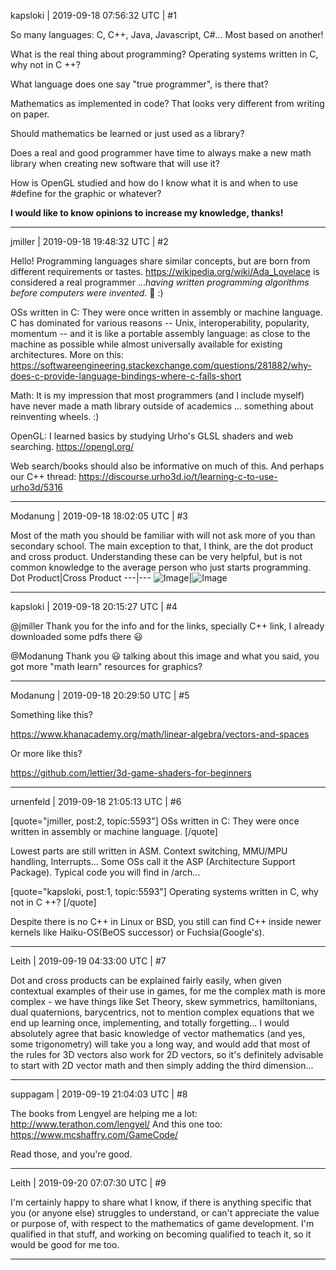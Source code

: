 kapsloki | 2019-09-18 07:56:32 UTC | #1

So many languages: C, C++, Java, Javascript, C#... Most based on another!

What is the real thing about programming? Operating systems written in C, why not in C ++?

What language does one say "true programmer", is there that?

Mathematics as implemented in code? That looks very different from writing on paper.

Should mathematics be learned or just used as a library?

Does a real and good programmer have time to always make a new math library when creating new software that will use it?

How is OpenGL studied and how do I know what it is and when to use #define for the graphic or whatever?

**I would like to know opinions to increase my knowledge, thanks!**

-------------------------

jmiller | 2019-09-18 19:48:32 UTC | #2

Hello!
Programming languages share similar concepts, but are born from different requirements or tastes.
https://wikipedia.org/wiki/Ada_Lovelace is considered a real programmer ...*having written programming algorithms before computers were invented*. :brain: :) 

OSs written in C: They were once written in assembly or machine language. C has dominated for various reasons -- Unix, interoperability, popularity, momentum -- and it is like a portable assembly language: as close to the machine as possible while almost universally available for existing architectures. More on this: https://softwareengineering.stackexchange.com/questions/281882/why-does-c-provide-language-bindings-where-c-falls-short

Math: It is my impression that most programmers (and I include myself) have never made a math library outside of academics ... something about reinventing wheels. :)

OpenGL: I learned basics by studying Urho's GLSL shaders and web searching. https://opengl.org/

Web search/books should also be informative on much of this. And perhaps our C++ thread:
  https://discourse.urho3d.io/t/learning-c-to-use-urho3d/5316

-------------------------

Modanung | 2019-09-18 18:02:05 UTC | #3

Most of the math you should be familiar with will not ask more of you than secondary school. The main exception to that, I think, are the dot product and cross product. Understanding these can be very helpful, but is not common knowledge to the average person who just starts programming.
Dot Product|Cross Product
---|---
![Image](https://upload.wikimedia.org/wikipedia/commons/3/3e/Dot_Product.svg)|![Image](https://upload.wikimedia.org/wikipedia/commons/b/b0/Cross_product_vector.svg)

-------------------------

kapsloki | 2019-09-18 20:15:27 UTC | #4

@jmiller Thank you for the info and for the links, specially C++ link, I already downloaded some pdfs there :smiley:

@Modanung Thank you :smiley: talking about this image and what you said, you got more "math learn" resources for graphics?

-------------------------

Modanung | 2019-09-18 20:29:50 UTC | #5

Something like this?  

https://www.khanacademy.org/math/linear-algebra/vectors-and-spaces

Or more like this?

https://github.com/lettier/3d-game-shaders-for-beginners

-------------------------

urnenfeld | 2019-09-18 21:05:13 UTC | #6

[quote="jmiller, post:2, topic:5593"]
OSs written in C: They were once written in assembly or machine language.
[/quote]

Lowest parts are still written in ASM. Context switching, MMU/MPU handling, Interrupts... Some OSs call it the ASP (Architecture Support Package). Typical code you will find in /arch...

[quote="kapsloki, post:1, topic:5593"]
Operating systems written in C, why not in C ++?
[/quote]

Despite there is no C++ in Linux or BSD, you still can find C++ inside newer kernels like Haiku-OS(BeOS successor) or Fuchsia(Google's).

-------------------------

Leith | 2019-09-19 04:33:00 UTC | #7

Dot and cross products can be explained fairly easily, when given contextual examples of their use in games, for me the complex math is more complex - we have things like Set Theory, skew symmetrics, hamiltonians, dual quaternions, barycentrics, not to mention complex equations that we end up learning once, implementing, and totally forgetting... I would absolutely agree that basic knowledge of vector mathematics (and yes, some trigonometry) will take you a long way, and would add that most of the rules for 3D vectors also work for 2D vectors, so it's definitely advisable to start with 2D vector math and then simply adding the third dimension...

-------------------------

suppagam | 2019-09-19 21:04:03 UTC | #8

The books from Lengyel are helping me a lot: http://www.terathon.com/lengyel/
And this one too: https://www.mcshaffry.com/GameCode/

Read those, and you're good.

-------------------------

Leith | 2019-09-20 07:07:30 UTC | #9

I'm certainly happy to share what I know, if there is anything specific that you (or anyone else) struggles to understand, or can't appreciate the value or purpose of, with respect to the mathematics of game development. I'm qualified in that stuff, and working on becoming qualified to teach it, so it would be good for me too.

-------------------------

